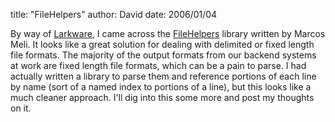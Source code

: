 
title: "FileHelpers"
author: David
date: 2006/01/04

<P>By way of <A href="http://www.larkware.com/dg4/TheDailyGrind791.html">Larkware</A>, I came across the <A href="http://filehelpers.sourceforge.net/">FileHelpers</A> library written by Marcos Meli. It looks like a great solution for dealing with delimited or fixed length file formats. The majority of the output formats from our backend systems at work are fixed length file formats, which can be a pain to parse. I had actually written a library to parse them and reference portions of each line by name (sort of a named index to portions of a line), but this looks like a much cleaner approach. I'll dig into this some more and post my thoughts on it.</P>
